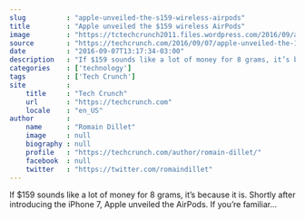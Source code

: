 ```yaml
---
slug          : "apple-unveiled-the-s159-wireless-airpods"
title         : "Apple unveiled the $159 wireless AirPods"
image         : "https://tctechcrunch2011.files.wordpress.com/2016/09/apple-liveblog0629.jpg?w=764&h=400&crop=1"
source        : "https://techcrunch.com/2016/09/07/apple-unveiled-the-159-wireless-airpods/"
date          : "2016-09-07T13:17:34-03:00"
description   : "If $159 sounds like a lot of money for 8 grams, it’s because it is. Shortly after introducing the iPhone 7, Apple unveiled the AirPods. If you’re familiar..."
categories    : ['technology']
tags          : ['Tech Crunch']
site          :
    title     : "Tech Crunch"
    url       : "https://techcrunch.com"
    locale    : "en_US"
author        :
    name      : "Romain Dillet"
    image     : null
    biography : null
    profile   : "https://techcrunch.com/author/romain-dillet/"
    facebook  : null
    twitter   : "https://twitter.com/romaindillet"
---
```


If $159 sounds like a lot of money for 8 grams, it’s because it is. Shortly after introducing the iPhone 7, Apple unveiled the AirPods. If you’re familiar...

